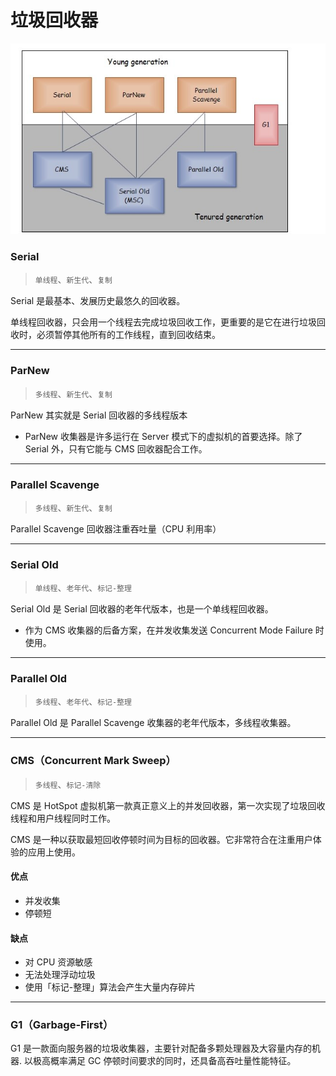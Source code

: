 # 垃圾回收器

![垃圾回收器](/assets/images/JVM/垃圾回收器.jpg)

### Serial

> `单线程`、`新生代`、`复制`

Serial 是最基本、发展历史最悠久的回收器。

单线程回收器，只会用一个线程去完成垃圾回收工作，更重要的是它在进行垃圾回收时，必须暂停其他所有的工作线程，直到回收结束。


---
### ParNew

> `多线程`、`新生代`、`复制`

ParNew 其实就是 Serial 回收器的多线程版本
- ParNew 收集器是许多运行在 Server 模式下的虚拟机的首要选择。除了 Serial 外，只有它能与 CMS 回收器配合工作。

---
### Parallel Scavenge

> `多线程`、`新生代`、`复制`

Parallel Scavenge 回收器注重吞吐量（CPU 利用率）


---
### Serial Old

> `单线程`、`老年代`、`标记-整理`

Serial Old 是 Serial 回收器的老年代版本，也是一个单线程回收器。
- 作为 CMS 收集器的后备方案，在并发收集发送 Concurrent Mode Failure 时使用。


---
### Parallel Old

> `多线程`、`老年代`、`标记-整理`

Parallel Old 是 Parallel Scavenge 收集器的老年代版本，多线程收集器。


---
### CMS（Concurrent Mark Sweep）

> `多线程`、`标记-清除`

CMS 是 HotSpot 虚拟机第一款真正意义上的并发回收器，第一次实现了垃圾回收线程和用户线程同时工作。

CMS 是一种以获取最短回收停顿时间为目标的回收器。它非常符合在注重用户体验的应用上使用。


#### 优点
- 并发收集
- 停顿短

#### 缺点
- 对 CPU 资源敏感
- 无法处理浮动垃圾
- 使用「标记-整理」算法会产生大量内存碎片


---
### G1（Garbage-First）

G1 是一款面向服务器的垃圾收集器，主要针对配备多颗处理器及大容量内存的机器. 以极高概率满足 GC 停顿时间要求的同时，还具备高吞吐量性能特征。